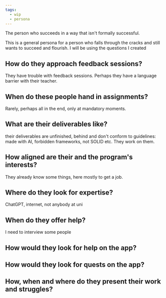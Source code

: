 ```yaml
---
tags:
  - wip
  - persona
---
```

The person who succeeds in a way that isn't formally successful.  

This is a general persona for a person who falls through the cracks and still wants to succeed and flourish. I will be using the questions I created

## How do they approach feedback sessions?
They have trouble with feedback sessions. Perhaps they have a language barrier with their teacher. 
## When do these people hand in assignments?
Rarely, perhaps all in the end, only at mandatory moments.
## What are their deliverables like?
their deliverables are unfinished, behind and don't conform to guidelines: made with AI, forbidden frameworks, not SOLID etc. 
They work on them.
## How aligned are their and the program's interests?
They already know some things, here mostly to get a job.
## Where do they look for expertise?
ChatGPT, internet, not anybody at uni
## When do they offer help?
I need to interview some people
## How would they look for help on the app?

## How would they look for quests on the app?

## How, when and where do they present their work and struggles?